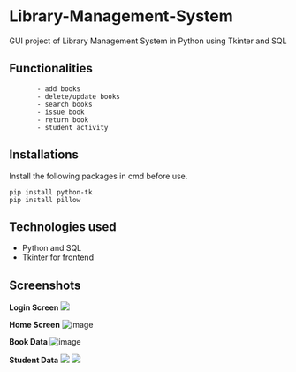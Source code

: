 # Library-Management-System
GUI project of Library Management System in Python using Tkinter and SQL

## Functionalities  
           - add books
           - delete/update books
           - search books
           - issue book
           - return book
           - student activity
         
## Installations
Install the following packages in cmd before use.
```
pip install python-tk
pip install pillow
```


## Technologies used 
* Python and SQL
* Tkinter for frontend


## Screenshots

**Login Screen**
![](screenshots/1.jpg)

**Home Screen**
![image](https://github.com/user-attachments/assets/377edbff-77e5-4faa-9463-b0102c603df7)


**Book Data**
![image](https://github.com/user-attachments/assets/637d8025-e28e-4112-8acb-511514f6086f)

**Student Data**
![](screenshots/5.jpg)
![](screenshots/6.jpg)
